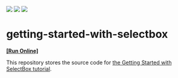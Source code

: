<!-- default badges list -->
![](https://img.shields.io/endpoint?url=https://codecentral.devexpress.com/api/v1/VersionRange/278103009/20.2.3%2B)
[![](https://img.shields.io/badge/Open_in_DevExpress_Support_Center-FF7200?style=flat-square&logo=DevExpress&logoColor=white)](https://supportcenter.devexpress.com/ticket/details/T964174)
[![](https://img.shields.io/badge/📖_How_to_use_DevExpress_Examples-e9f6fc?style=flat-square)](https://docs.devexpress.com/GeneralInformation/403183)
<!-- default badges end -->
# getting-started-with-selectbox
<!-- run online -->
**[[Run Online]](https://codecentral.devexpress.com/278103009/)**
<!-- run online end -->

This repository stores the source code for [the Getting Started with SelectBox tutorial](https://js.devexpress.com/Documentation/Guide/Widgets/SelectBox/Getting_Started_with_SelectBox/).
